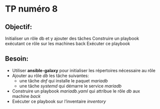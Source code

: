 # TP numéro 8

## Objectif:

Initialiser un rôle db et y ajouter des tâches
Construire un playbook exécutant ce rôle sur les machines back
Exécuter ce playbook


## Besoin:

- Utiliser **ansible-galaxy** pour initialiser les répertoires nécessaire au rôle
- Ajouter au rôle *db* les tâche suivantes:
  - une tâche *dnf* qui installe le paquet *mariadb*
  - une tâche *systemd* qui démarre le service *mariadb*
- Construire un playbook *mariadb.yaml* qui attribue le rôle *db* aux machine *back*
- Exécuter ce playbook sur l’inventaire *inventory*
